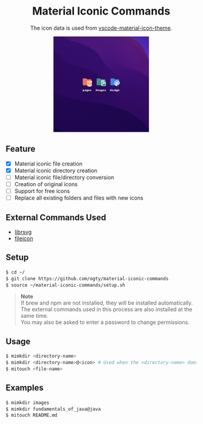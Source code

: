 <h1 align="center">Material Iconic Commands</h1>

<p align="center">
  The icon data is used from <a href="https://github.com/PKief/vscode-material-icon-theme">vscode-material-icon-theme</a>.
</p>

<div align="center">
 <img src="./sample.png" alt="sample" width="50%" />
</div>

## Feature

- [x] Material iconic file creation
- [x] Material iconic directory creation
- [ ] Material iconic file/directory conversion
- [ ] Creation of original icons
- [ ] Support for free icons
- [ ] Replace all existing folders and files with new icons

## External Commands Used

- [librsvg](https://wiki.gnome.org/Projects/LibRsvg)
- [fileicon](https://www.npmjs.com/package/fileicon)

## Setup

```zsh
$ cd ~/
$ git clone https://github.com/ogty/material-iconic-commands
$ source ~/material-iconic-commands/setup.sh
```

> **Note**  
> If brew and npm are not installed, they will be installed automatically.  
> The external commands used in this process are also installed at the same time.  
> You may also be asked to enter a password to change permissions.

## Usage

```zsh
$ mimkdir <directory-name>
$ mimkdir <directory-name>@<icon> # Used when the <directory-name> does not match the icon correspondence
$ mitouch <file-name>
```

## Examples

```zsh
$ mimkdir images
$ mimkdir fundamentals_of_java@java
$ mitouch README.md
```
